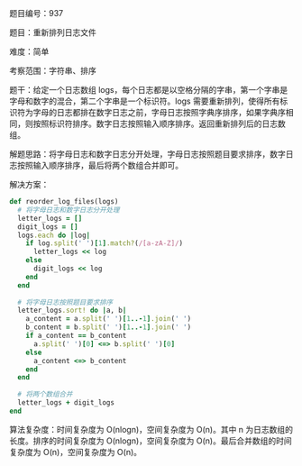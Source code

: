 题目编号：937

题目：重新排列日志文件

难度：简单

考察范围：字符串、排序

题干：给定一个日志数组 logs，每个日志都是以空格分隔的字串，第一个字串是字母和数字的混合，第二个字串是一个标识符。logs 需要重新排列，使得所有标识符为字母的日志都排在数字日志之前，字母日志按照字典序排序，如果字典序相同，则按照标识符排序。数字日志按照输入顺序排序。返回重新排列后的日志数组。

解题思路：将字母日志和数字日志分开处理，字母日志按照题目要求排序，数字日志按照输入顺序排序，最后将两个数组合并即可。

解决方案：

```ruby
def reorder_log_files(logs)
  # 将字母日志和数字日志分开处理
  letter_logs = []
  digit_logs = []
  logs.each do |log|
    if log.split(' ')[1].match?(/[a-zA-Z]/)
      letter_logs << log
    else
      digit_logs << log
    end
  end
  
  # 将字母日志按照题目要求排序
  letter_logs.sort! do |a, b|
    a_content = a.split(' ')[1..-1].join(' ')
    b_content = b.split(' ')[1..-1].join(' ')
    if a_content == b_content
      a.split(' ')[0] <=> b.split(' ')[0]
    else
      a_content <=> b_content
    end
  end
  
  # 将两个数组合并
  letter_logs + digit_logs
end
```

算法复杂度：时间复杂度为 O(nlogn)，空间复杂度为 O(n)。其中 n 为日志数组的长度。排序的时间复杂度为 O(nlogn)，空间复杂度为 O(n)。最后合并数组的时间复杂度为 O(n)，空间复杂度为 O(n)。